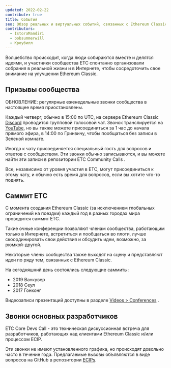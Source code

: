```yaml
---
updated: 2022-02-22
contribute: true
title: События
seo: Обзор реальных и виртуальных событий, связанных с Ethereum Classic. Саммит ETC и еженедельные звонки сообщества приглашают всех!
contributors:
  - IstoraMandiri
  - bobsummerwill
  - Кроубилл
---
```


Волшебство происходит, когда люди собираются вместе и делятся идеями, и участники сообщества ETC спонтанно организовали собрания в реальной жизни и в Интернете, чтобы сосредоточить свое внимание на улучшении Ethereum Classic.

## Призывы сообщества

ОБНОВЛЕНИЕ: регулярные еженедельные звонки сообщества в настоящее время приостановлены.

Каждый четверг, обычно в 15:00 по UTC, на сервере Ethereum Classic [Discord](https://ethereumclassic.org/discord) проводится групповой голосовой чат. Звонок транслируется на [YouTube](https://www.youtube.com/channel/UCp07VPnC1ejyAp5gMvvA4dw/videos), но вы также можете присоединиться за 1 час до начала прямого эфира, в 14:00 по Гринвичу, чтобы пообщаться без записи в Зеленой комнате.

Иногда к чату присоединяется специальный гость для вопросов и ответов с сообществом. Эти звонки обычно записываются, и вы можете найти эти записи в репозитории ETC Community Calls [](https://github.com/ethereumclassic/community-calls).

Все, независимо от уровня участия в ETC, могут присоединиться к этому чату, и обычно есть время для вопросов, если вы хотите что-то поднять.

## Саммит ETC

С момента создания Ethereum Classic (за исключением глобальных ограничений на поездки) каждый год в разных городах мира проводится саммит ETC.

Такие очные конференции позволяют членам сообщества, работающим только в Интернете, встретиться и пообщаться во плоти, лучше скоординировать свои действия и обсудить идеи, возможно, за рюмкой-другой.

Некоторые члены сообщества также выходят на сцену и представляют идеи по ряду тем, связанных с Ethereum Classic.

На сегодняшний день состоялись следующие саммиты:

- 2019 Ванкувер
- 2018 Сеул
- 2017 Гонконг

Видеозаписи презентаций доступны в разделе [Videos > Conferences](/videos/conferences) .

## Звонки основных разработчиков

ETC Core Devs Call - это техническая дискуссионная встреча для разработчиков, работающих над клиентами Ethereum Classic и/или процессом ECIP.

Эти звонки не имеют установленного графика, но происходят довольно часто в течение года. Предлагаемые вызовы объявляются в виде вопросов на GitHub в репозитории [ECIPs](https://github.com/ethereumclassic/ECIPs/issues?q=is%3Aissue+Devs+Call).
